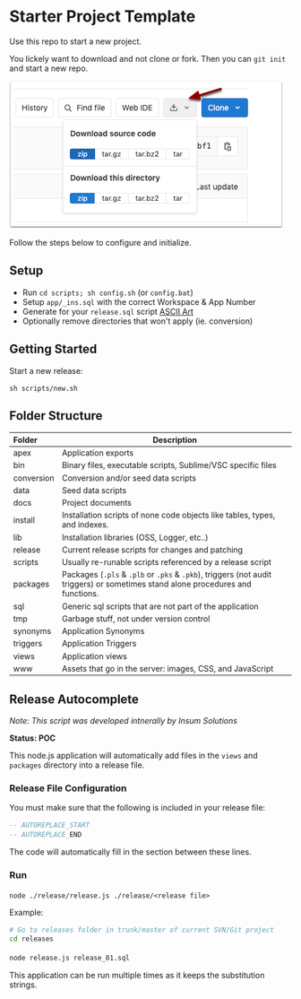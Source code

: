 
# Starter Project Template

Use this repo to start a new project. 

You lickely want to download and not clone or fork. Then you can `git init` and start a new repo. 

![Download project](tmp/gitlab-download.png)


Follow the steps below to configure and initialize.

## Setup

* Run `cd scripts; sh config.sh` (or `config.bat`)
* Setup `app/_ins.sql` with the correct Workspace & App Number
* Generate for your `release.sql` script [ASCII Art](https://asciiartgen.now.sh/?style=standard)
* Optionally remove directories that won't apply (ie. conversion)

## Getting Started

Start a new release:
```
sh scripts/new.sh
```

## Folder Structure

| Folder | Description |
|:--|--|
| apex | Application exports
| bin | Binary files, executable scripts, Sublime/VSC specific files 
| conversion | Conversion and/or seed data scripts
| data | Seed data scripts
| docs | Project documents 
| install | Installation scripts of none code objects like tables, types, and indexes.
| lib | Installation libraries (OSS, Logger, etc..)
| release | Current release scripts for changes and patching
| scripts | Usually re-runable scripts referenced by a release script
| packages | Packages (`.pls` & `.plb` or `.pks` & `.pkb`), triggers (not audit triggers) or sometimes stand alone procedures and functions.
| sql | Generic sql scripts that are not part of the application
| tmp | Garbage stuff, not under version control
| synonyms | Application Synonyms
| triggers | Application Triggers
| views | Application views
| www | Assets that go in the server: images, CSS, and JavaScript

## Release Autocomplete

_Note: This script was developed intnerally by Insum Solutions_

**Status: POC**

This node.js application will automatically add files in the `views` and `packages` directory into a release file.

### Release File Configuration

You must make sure that the following is included in your release file:

```sql
-- AUTOREPLACE_START
-- AUTOREPLACE_END
```

The code will automatically fill in the section between these lines.

### Run

`node ./release/release.js ./release/<release file>`


Example:

```bash
# Go to releases folder in trunk/master of current SVN/Git project
cd releases

node release.js release_01.sql
```

This application can be run multiple times as it keeps the substitution strings.
